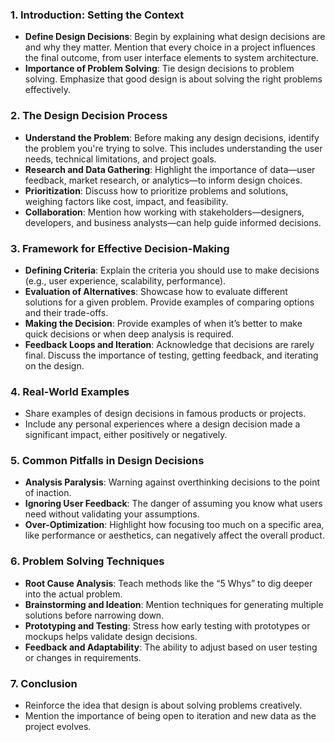 

### 1. **Introduction: Setting the Context**

- **Define Design Decisions**: Begin by explaining what design decisions are and why they matter. Mention that every choice in a project influences the final outcome, from user interface elements to system architecture.
- **Importance of Problem Solving**: Tie design decisions to problem solving. Emphasize that good design is about solving the right problems effectively.

### 2. **The Design Decision Process**

- **Understand the Problem**: Before making any design decisions, identify the problem you're trying to solve. This includes understanding the user needs, technical limitations, and project goals.
- **Research and Data Gathering**: Highlight the importance of data—user feedback, market research, or analytics—to inform design choices.
- **Prioritization**: Discuss how to prioritize problems and solutions, weighing factors like cost, impact, and feasibility.
- **Collaboration**: Mention how working with stakeholders—designers, developers, and business analysts—can help guide informed decisions.

### 3. **Framework for Effective Decision-Making**

- **Defining Criteria**: Explain the criteria you should use to make decisions (e.g., user experience, scalability, performance).
- **Evaluation of Alternatives**: Showcase how to evaluate different solutions for a given problem. Provide examples of comparing options and their trade-offs.
- **Making the Decision**: Provide examples of when it’s better to make quick decisions or when deep analysis is required.
- **Feedback Loops and Iteration**: Acknowledge that decisions are rarely final. Discuss the importance of testing, getting feedback, and iterating on the design.

### 4. **Real-World Examples**

- Share examples of design decisions in famous products or projects.
- Include any personal experiences where a design decision made a significant impact, either positively or negatively.

### 5. **Common Pitfalls in Design Decisions**

- **Analysis Paralysis**: Warning against overthinking decisions to the point of inaction.
- **Ignoring User Feedback**: The danger of assuming you know what users need without validating your assumptions.
- **Over-Optimization**: Highlight how focusing too much on a specific area, like performance or aesthetics, can negatively affect the overall product.

### 6. **Problem Solving Techniques**

- **Root Cause Analysis**: Teach methods like the “5 Whys” to dig deeper into the actual problem.
- **Brainstorming and Ideation**: Mention techniques for generating multiple solutions before narrowing down.
- **Prototyping and Testing**: Stress how early testing with prototypes or mockups helps validate design decisions.
- **Feedback and Adaptability**: The ability to adjust based on user testing or changes in requirements.

### 7. **Conclusion**

- Reinforce the idea that design is about solving problems creatively.
- Mention the importance of being open to iteration and new data as the project evolves.
